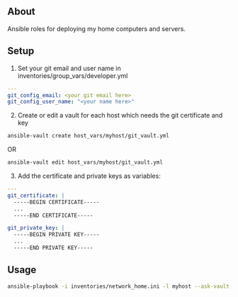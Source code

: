 ## About

Ansible roles for deploying my home computers and servers.

## Setup

1. Set your git email and user name in inventories/group_vars/developer.yml
```yaml
---
git_config_email: <your git email here>
git_config_user_name: "<your name here>"
```
2. Create or edit a vault for each host which needs the git certificate and key
```bash
ansible-vault create host_vars/myhost/git_vault.yml
```
OR
```bash
ansible-vault edit host_vars/myhost/git_vault.yml
```
3. Add the certificate and private keys as variables:
```yaml
---
git_certificate: |
  -----BEGIN CERTIFICATE-----
  ...
  -----END CERTIFICATE-----

git_private_key: |
  -----BEGIN PRIVATE KEY-----
  ...
  -----END PRIVATE KEY-----
```

## Usage

```bash
ansible-playbook -i inventories/network_home.ini -l myhost --ask-vault-pass developer.yml
```
